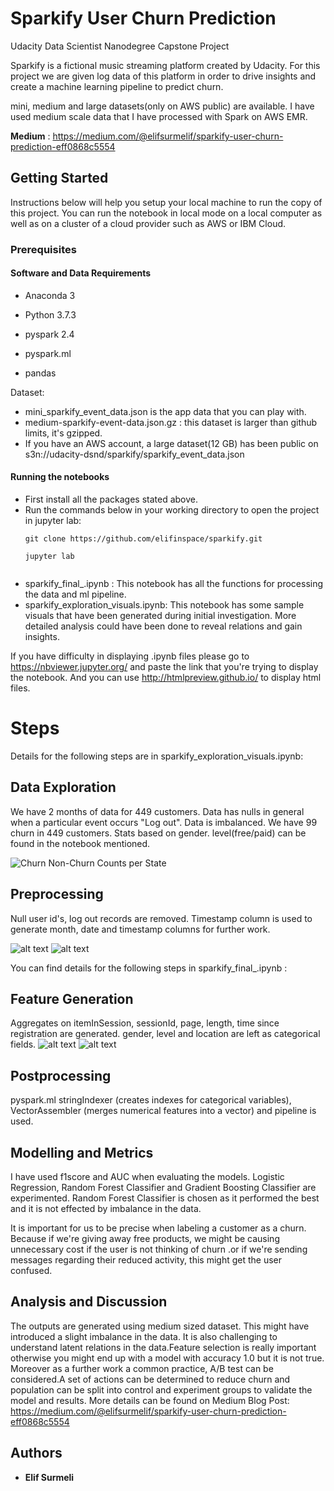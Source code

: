 # Sparkify User Churn Prediction
Udacity Data Scientist Nanodegree Capstone Project
 
Sparkify is a fictional music streaming platform created by Udacity. 
For this project we are given log data of this platform in order to drive insights and create a machine learning pipeline to predict churn. 

mini, medium and large datasets(only on AWS public) are available.
I have used medium scale data that I have processed with Spark on AWS EMR.

**Medium** : https://medium.com/@elifsurmelif/sparkify-user-churn-prediction-eff0868c5554

## Getting Started

Instructions below will help you setup your local machine to run the copy of this project.
You can run the notebook in local mode on a local computer as well as on a cluster of a cloud provider such as AWS or IBM Cloud.

### Prerequisites

#### Software and Data Requirements

  - Anaconda 3
  - Python 3.7.3
  
  - pyspark 2.4
  - pyspark.ml
  - pandas

Dataset:
  - mini_sparkify_event_data.json is the app data that you can play with. 
  - medium-sparkify-event-data.json.gz : this dataset is larger than github limits, it's gzipped.
  - If you have an AWS account, a large dataset(12 GB) has been public on s3n://udacity-dsnd/sparkify/sparkify_event_data.json

#### Running the notebooks

  - First install all the packages stated above.
  - Run the commands below in your working directory to open the project in jupyter lab:
    ```
    git clone https://github.com/elifinspace/sparkify.git
    
    jupyter lab
   
    ```
  - sparkify_final_.ipynb : This notebook has all the functions for processing the data and ml pipeline.
  - sparkify_exploration_visuals.ipynb: This notebook has some sample visuals that have been generated during initial investigation. More detailed analysis could have been done to reveal relations and gain insights.
  
  If you have difficulty in displaying .ipynb files please go to  https://nbviewer.jupyter.org/ and paste the link that you're trying to display the notebook.
  And you can use http://htmlpreview.github.io/ to display html files.
# Steps
Details for the following steps are in sparkify_exploration_visuals.ipynb:
## Data Exploration 
We have 2 months of data for 449 customers.
Data has nulls in general when a particular event occurs "Log out".
Data is imbalanced. We have 99 churn in 449 customers.
Stats based on gender. level(free/paid) can be found in the notebook mentioned.

![Churn Non-Churn Counts per State](https://github.com/elifinspace/sparkify/blob/master/state_churn.png?raw=true)

## Preprocessing
Null user id's, log out records are removed.
Timestamp column is used to generate month, date and timestamp columns for further work.

![alt text](https://github.com/elifinspace/sparkify/blob/master/null_in_raw.png?raw=true)
![alt text](https://github.com/elifinspace/sparkify/blob/master/registered_customers.png?raw=true)

You can find details for the following steps in sparkify_final_.ipynb :
## Feature Generation
Aggregates on itemInSession, sessionId, page, length, time since registration are generated.
gender, level and location are left as categorical fields.
![alt text](https://github.com/elifinspace/sparkify/blob/master/feature_Df.png?raw=true)
![alt text](https://github.com/elifinspace/sparkify/blob/master/features.png?raw=true)
## Postprocessing
pyspark.ml stringIndexer (creates indexes for categorical variables), VectorAssembler (merges numerical features into a vector) and pipeline is used.
## Modelling and Metrics 

I have used f1score and AUC when evaluating the models.
Logistic Regression, Random Forest Classifier and Gradient Boosting Classifier are experimented.
Random Forest Classifier is chosen as it performed the best and it is not effected by imbalance in the data.

It is important for us to be precise when labeling a customer as a churn. Because if we're giving away free products, we might be causing unnecessary cost if the user is not thinking of churn .or if we're sending messages regarding their reduced activity, this might get the user confused.

## Analysis and Discussion

The outputs are generated using medium sized dataset. This might have introduced a slight imbalance in the data.
It is also challenging to understand latent relations in the data.Feature selection is really important otherwise you might end up with a model with accuracy 1.0 but it is not true.
Moreover as a further work a common practice, A/B test can be considered.A set of actions can be determined to reduce churn and population can be split into control and experiment groups to validate the model and results.
More details can be found on Medium Blog Post: https://medium.com/@elifsurmelif/sparkify-user-churn-prediction-eff0868c5554

## Authors

* **Elif Surmeli**
